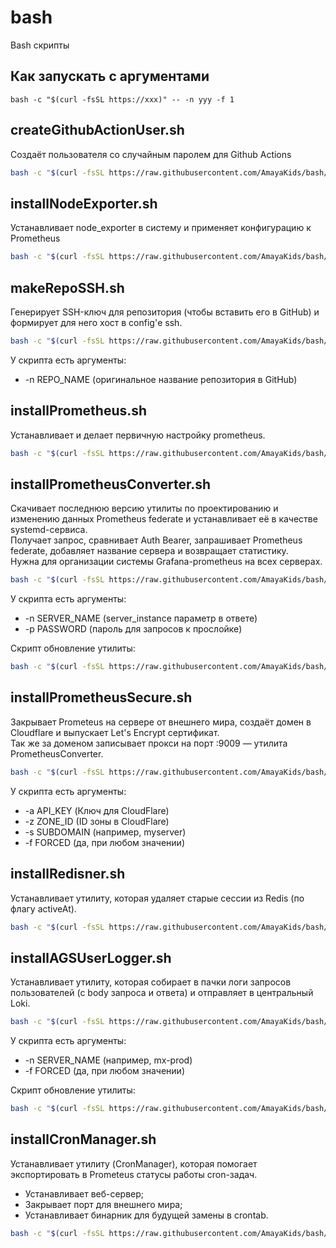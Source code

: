 # bash
Bash скрипты

## Как запускать с аргументами
```
bash -c "$(curl -fsSL https://xxx)" -- -n yyy -f 1
```

## createGithubActionUser.sh
Создаёт пользователя со случайным паролем для Github Actions
```sh
bash -c "$(curl -fsSL https://raw.githubusercontent.com/AmayaKids/bash/main/createGithubActionUser.sh?t=2)"
```

## installNodeExporter.sh
Устанавливает node_exporter в систему и применяет конфигурацию к Prometheus
```sh
bash -c "$(curl -fsSL https://raw.githubusercontent.com/AmayaKids/bash/main/installNodeExporter.sh?t=3)"
```

## makeRepoSSH.sh
Генерирует SSH-ключ для репозитория (чтобы вставить его в GitHub) и формирует для него хост в config'е ssh.
```sh
bash -c "$(curl -fsSL https://raw.githubusercontent.com/AmayaKids/bash/main/makeRepoSSH.sh?t=4)"
```
У скрипта есть аргументы:  
- -n REPO_NAME (оригинальное название репозитория в GitHub)

## installPrometheus.sh
Устанавливает и делает первичную настройку prometheus.
```sh
bash -c "$(curl -fsSL https://raw.githubusercontent.com/AmayaKids/bash/main/installPrometheus.sh?t=1)"
```

## installPrometheusConverter.sh
Скачивает последнюю версию утилиты по проектированию и изменению данных Prometheus federate и устанавливает её в качестве systemd-сервиса.  
Получает запрос, сравнивает Auth Bearer, запрашивает Prometheus federate, добавляет название сервера и возвращает статистику.  
Нужна для организации системы Grafana-prometheus на всех серверах.
```sh
bash -c "$(curl -fsSL https://raw.githubusercontent.com/AmayaKids/bash/main/installPrometheusConverter.sh?t=5)"
```
У скрипта есть аргументы:  
- -n SERVER_NAME (server_instance параметр в ответе)
- -p PASSWORD (пароль для запросов к прослойке)  

Скрипт обновление утилиты:
```sh
bash -c "$(curl -fsSL https://raw.githubusercontent.com/AmayaKids/bash/main/installPrometheusConverter-upd.sh?t=5)"
```

## installPrometheusSecure.sh
Закрывает Prometeus на сервере от внешнего мира, создаёт домен в Cloudflare и выпускает Let's Encrypt сертификат.  
Так же за доменом записывает прокси на порт :9009 — утилита PrometheusConverter.
```sh
bash -c "$(curl -fsSL https://raw.githubusercontent.com/AmayaKids/bash/main/installPrometheusSecure.sh?t=1)"
```
У скрипта есть аргументы:  
- -a API_KEY (Ключ для CloudFlare)
- -z ZONE_ID (ID зоны в CloudFlare)
- -s SUBDOMAIN (например, myserver)
- -f FORCED (да, при любом значении)

## installRedisner.sh
Устанавливает утилиту, которая удаляет старые сессии из Redis (по флагу activeAt).  
```sh
bash -c "$(curl -fsSL https://raw.githubusercontent.com/AmayaKids/bash/main/installRedisner.sh?t=1)"
```

## installAGSUserLogger.sh
Устанавливает утилиту, которая собирает в пачки логи запросов пользователей (с body запроса и ответа) и отправляет в центральный Loki.
```sh
bash -c "$(curl -fsSL https://raw.githubusercontent.com/AmayaKids/bash/main/installAGSUserLogger.sh?t=2)"
```
У скрипта есть аргументы:  
- -n SERVER_NAME (например, mx-prod)
- -f FORCED (да, при любом значении)

Скрипт обновление утилиты:
```sh
bash -c "$(curl -fsSL https://raw.githubusercontent.com/AmayaKids/bash/main/installAGSUserLogger-upd.sh?t=1)"
```

## installCronManager.sh
Устанавливает утилиту (CronManager), которая помогает экспортировать в Prometeus статусы работы cron-задач.  
- Устанавливает веб-сервер;
- Закрывает порт для внешнего мира;
- Устанавливает бинарник для будущей замены в crontab.
```sh
bash -c "$(curl -fsSL https://raw.githubusercontent.com/AmayaKids/bash/main/installCronManager.sh?t=2)"
```
